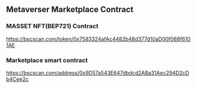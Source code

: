 ## Metaverser Marketplace Contract

### MASSET NFT(BEP721) Contract
https://bscscan.com/token/0x7583324afAc4482b48d377d10aD00f088f6101AE

### Marketplace smart contract
https://bscscan.com/address/0x9D57a543E647dbdcd2ABa31Aec294D2cDb4Cee2c




